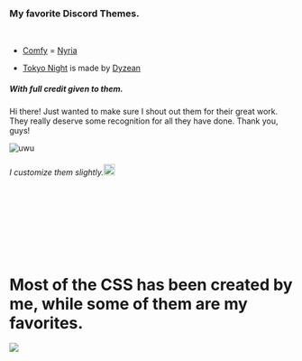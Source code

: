 ### My favorite Discord Themes.
<br>








- [Comfy](https://github.com/Comfy-Themes/Discord) = [Nyria](https://github.com/NYRI4)

 - [Tokyo Night](https://github.com/Dyzean/Tokyo-Night) is made by [Dyzean](https://github.com/Dyzean)





##### With full credit given to them.

Hi there! Just wanted to make sure I shout out them for their great work. They really deserve some recognition for all they have done. Thank you, guys!

![uwu](https://media.tenor.com/p04QAjpOxOUAAAAC/in-love-anime.gif "uwu")

<h6>
I customize them slightly.<img src="https://media.tenor.com/PsqSjsWBQgkAAAAj/yaay-anime.gif" width="20"height="20">
</h6>

<br>
<br>
<br>
<br>
<br>
<br>

# Most of the CSS has been created by me, while some of them are my favorites.

<img src="https://media.tenor.com/liIc6AKHyzMAAAAC/lookkkk.gif">








